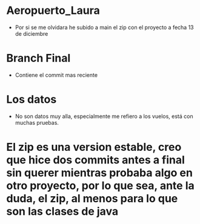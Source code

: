 # Aeropuerto_Laura
- Por si se me olvidara he subido a main el zip con el proyecto a fecha 13 de diciembre
# Branch Final
- Contiene el commit mas reciente
# Los datos
- No son datos muy alla, especialmente me refiero a los vuelos, está con muchas pruebas.
# El zip es una version estable, creo que hice dos commits antes a final sin querer mientras probaba algo en otro proyecto, por lo que sea, ante la duda, el zip, al menos para lo que son las clases de java


